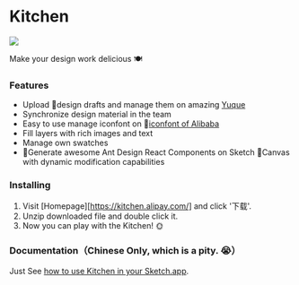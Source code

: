 # Kitchen

![](https://gw.alipayobjects.com/zos/rmsportal/LFooOLwmxGLsltmUjTAP.svg)

Make your design work delicious 🍽

### Features

- Upload design drafts and manage them on amazing [Yuque](https://yuque.com/)
- Synchronize design material in the team
- Easy to use manage iconfont on [iconfont of Alibaba](http://www.iconfont.cn/)
- Fill layers with rich images and text
- Manage own swatches
- Generate awesome Ant Design React Components on Sketch Canvas with dynamic modification capabilities

### Installing

1. Visit [Homepage][https://kitchen.alipay.com/] and click '下载'.
2. Unzip downloaded file and double click it.
3. Now you can play with the Kitchen! 🌞

### Documentation（Chinese Only, which is a pity. 😭）

Just See [how to use Kitchen in your Sketch.app](https://yuque.com/yuque/help/koe3wi).
